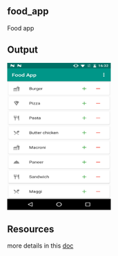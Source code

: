 ## food_app

Food app

## Output
<img src="images/demo.png" width="240dp" height="340dp"></img>

## Resources
more details in this <a href="https://docs.google.com/document/d/1w3KtdzhlVPv4QFdRC7C0MNVxerTxXujuuf_7retv1Ng/edit?usp=sharing">doc</a>
